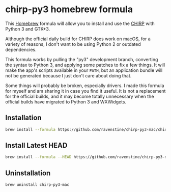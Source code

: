 chirp-py3 homebrew formula
==========================

This [Homebrew](https://brew.sh) formula will allow you to install and use the [CHIRP](https://chirp.danplanet.com) with Python 3 and GTK+3.

Although the official daily build for CHIRP does work on macOS, for a variety of reasons, I don't want to be using Python 2 or outdated dependencies.

This formula works by pulling the "py3" development branch, converting the syntax to Python 3, and applying some patches to fix a few things.  It will make the app's scripts available in your `PATH`, but an application bundle will not be generated because I just don't care about doing that.

Some things will probably be broken, especially drivers.  I made this formula for myself and am sharing it in case you find it useful.  It is not a replacement for the official builds, and it may become totally unnecessary when the official builds have migrated to Python 3 and WXWidgets.


## Installation

```sh
brew install --formula https://github.com/ravenstine/chirp-py3-mac/chirp-py3-mac.rb
```

## Install Latest HEAD

```sh
brew install --formula --HEAD https://github.com/ravenstine/chirp-py3-mac/chirp-py3-mac.rb
```

## Uninstallation

```sh
brew uninstall chirp-py3-mac
```
